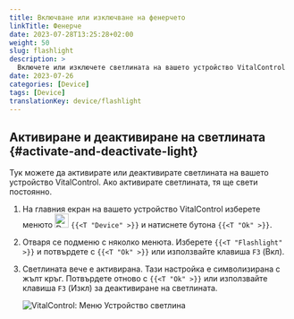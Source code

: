 ```yaml
---
title: Включване или изключване на фенерчето
linkTitle: Фенерче
date: 2023-07-28T13:25:28+02:00
weight: 50
slug: flashlight
description: >
  Включете или изключете светлината на вашето устройство VitalControl
date: 2023-07-26
categories: [Device]
tags: [Device]
translationKey: device/flashlight
---
```

## Активиране и деактивиране на светлината {#activate-and-deactivate-light}
 
Тук можете да активирате или деактивирате светлината на вашето устройство VitalControl. Ако активирате светлината, тя ще свети постоянно.

1. На главния екран на вашето устройство VitalControl изберете менюто <img src="/icons/device.svg" width="25" align="bottom" alt="Device" /> `{{<T "Device" >}}` и натиснете бутона `{{<T "Ok" >}}`.

2. Отваря се подменю с няколко менюта. Изберете `{{<T "Flashlight" >}}` и потвърдете с `{{<T "Ok" >}}` или използвайте клавиша `F3` (Вкл).

3. Светлината вече е активирана. Тази настройка е символизирана с жълт кръг. Потвърдете отново с `{{<T "Ok" >}}` или използвайте клавиша `F3` (Изкл) за деактивиране на светлината.

   ![VitalControl: Меню Устройство светлина](../images/light.png "Активиране и деактивиране на светлината")
